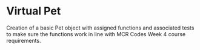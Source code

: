 # Virtual Pet

Creation of a basic Pet object with assigned functions and associated tests to make sure the functions work in line with MCR Codes Week 4 course requirements.